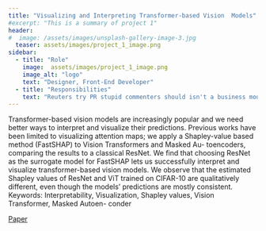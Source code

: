 ```yaml
---
title: "Visualizing and Interpreting Transformer-based Vision  Models"
#excerpt: "This is a summary of project 1"
header:
#  image: /assets/images/unsplash-gallery-image-3.jpg
  teaser: assets/images/project_1_image.png
sidebar:
  - title: "Role"
    image:  assets/images/project_1_image.png
    image_alt: "logo"
    text: "Designer, Front-End Developer"
  - title: "Responsibilities"
    text: "Reuters try PR stupid commenters should isn't a business model"
---
```


Transformer-based vision models are increasingly popular and we need better ways to interpret and visualize their predictions. Previous works have been limited to visualizing attention maps; we apply a Shapley-value based method (FastSHAP) to Vision Transformers and Masked Au- toencoders, comparing the results to a classical ResNet. We find that choosing ResNet as the surrogate model for FastSHAP lets us successfully interpret and visualize transformer-based vision models. We observe that the estimated Shapley values of ResNet and ViT trained on CIFAR-10 are qualitatively different, even though the models’ predictions are mostly consistent. Keywords: Interpretability, Visualization, Shapley values, Vision Transformer, Masked Autoen- conder

[Paper](https://roldanjrgl.github.io/files/visualizing_and_interpreting_transformer_based_vision_models.pdf)
